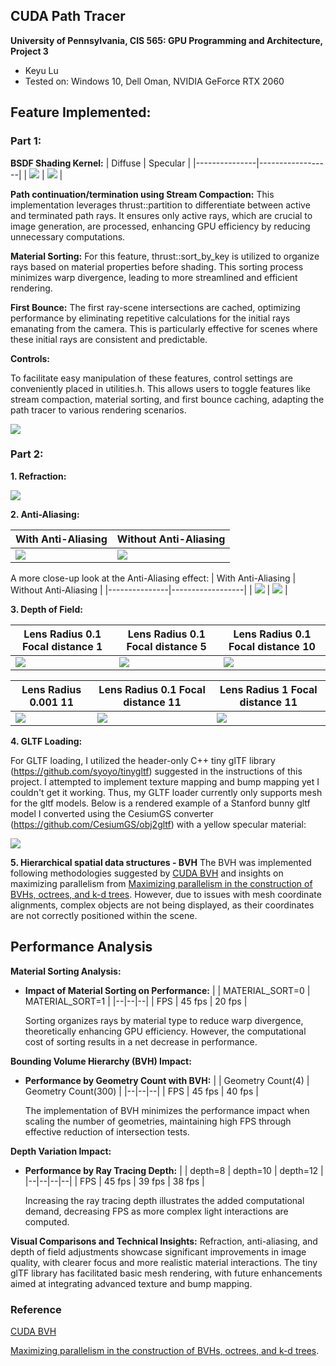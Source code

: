 ## CUDA Path Tracer

**University of Pennsylvania, CIS 565: GPU Programming and Architecture, Project 3**

* Keyu Lu
* Tested on: Windows 10, Dell Oman, NVIDIA GeForce RTX 2060

## Feature Implemented:

### Part 1:

**BSDF Shading Kernel:** 
| Diffuse | Specular | 
|---------------|------------------|
| ![](https://github.com/uluyek/Project3-CUDA-Path-Tracer/blob/main/img/BRDF%20Diffuse%20Demo.jpg) | ![](https://github.com/uluyek/Project3-CUDA-Path-Tracer/blob/main/img/Perfectly%20specular-reflective%20Demo.jpg) |

**Path continuation/termination using Stream Compaction:**
This implementation leverages thrust::partition to differentiate between active and terminated path rays. It ensures only active rays, which are crucial to image generation, are processed, enhancing GPU efficiency by reducing unnecessary computations.

**Material Sorting:**
For this feature, thrust::sort_by_key is utilized to organize rays based on material properties before shading. This sorting process minimizes warp divergence, leading to more streamlined and efficient rendering.

**First Bounce:**
The first ray-scene intersections are cached, optimizing performance by eliminating repetitive calculations for the initial rays emanating from the camera. This is particularly effective for scenes where these initial rays are consistent and predictable.

**Controls:**

To facilitate easy manipulation of these features, control settings are conveniently placed in utilities.h. This allows users to toggle features like stream compaction, material sorting, and first bounce caching, adapting the path tracer to various rendering scenarios.

![](https://github.com/uluyek/Project3-CUDA-Path-Tracer/blob/main/img/controls2.jpg)


### Part 2: 
**1. Refraction:** 

![](https://github.com/uluyek/Project3-CUDA-Path-Tracer/blob/main/img/Refraction%20Demo.jpg)

**2. Anti-Aliasing:** 

| With Anti-Aliasing | Without Anti-Aliasing | 
|---------------|------------------|
| ![](https://github.com/uluyek/Project3-CUDA-Path-Tracer/blob/main/img/anti%20aliasing%20on.jpg) | ![](https://github.com/uluyek/Project3-CUDA-Path-Tracer/blob/main/img/anti%20aliasing%20off.jpg) |

A more close-up look at the Anti-Aliasing effect:
| With Anti-Aliasing | Without Anti-Aliasing | 
|---------------|------------------|
| ![](https://github.com/uluyek/Project3-CUDA-Path-Tracer/blob/main/img/on%20detail%20true.jpg) | ![](https://github.com/uluyek/Project3-CUDA-Path-Tracer/blob/main/img/on%20detail.jpg) |


**3. Depth of Field:**

| Lens Radius 0.1 Focal distance 1 | Lens Radius 0.1 Focal distance 5 | Lens Radius 0.1 Focal distance 10 |  
|---------------|------------------|------------------|
| ![](https://github.com/uluyek/Project3-CUDA-Path-Tracer/blob/main/img/dof%200.1%201.jpg) | ![](https://github.com/uluyek/Project3-CUDA-Path-Tracer/blob/main/img/dof%200.1%205.jpg) | ![](https://github.com/uluyek/Project3-CUDA-Path-Tracer/blob/main/img/dof%200.1%2010.jpg) |

| Lens Radius 0.001 11 | Lens Radius 0.1 Focal distance 11 | Lens Radius 1 Focal distance 11 |  
|---------------|------------------|------------------|
| ![](https://github.com/uluyek/Project3-CUDA-Path-Tracer/blob/main/img/dof%200.001%2011.jpg) | ![](https://github.com/uluyek/Project3-CUDA-Path-Tracer/blob/main/img/dof%200.1%2011.jpg) | ![](https://github.com/uluyek/Project3-CUDA-Path-Tracer/blob/main/img/dop%201%2011%20demo.jpg) |

**4. GLTF Loading:** 

For GLTF loading, I utilized the header-only C++ tiny glTF library (https://github.com/syoyo/tinygltf) suggested in the instructions of this project. I attempted to implement texture mapping and bump mapping yet I couldn't get it working. Thus, my GLTF loader currently only supports mesh for the gltf models. Below is a rendered example of a Stanford bunny gltf model I converted using the CesiumGS converter (https://github.com/CesiumGS/obj2gltf) with a yellow specular material:

![](https://github.com/uluyek/Project3-CUDA-Path-Tracer/blob/main/img/gltf%20loader.jpg)

**5. Hierarchical spatial data structures - BVH**
The BVH was implemented following methodologies suggested by [CUDA BVH](https://github.com/vchoutas/torch-mesh-isect/blob/85b30177821a1527e3fe62fcf8ce65262d7c1879/src/bvh_cuda_op.cu) and insights on maximizing parallelism from [Maximizing parallelism in the construction of BVHs, octrees, and k-d trees](https://dl.acm.org/citation.cfm?id=2383801). However, due to issues with mesh coordinate alignments, complex objects are not being displayed, as their coordinates are not correctly positioned within the scene.


## Performance Analysis

**Material Sorting Analysis:**
- **Impact of Material Sorting on Performance:**
  |  | MATERIAL_SORT=0 | MATERIAL_SORT=1 |
  |--|--|--|
  | FPS | 45 fps | 20 fps |
  
  Sorting organizes rays by material type to reduce warp divergence, theoretically enhancing GPU efficiency. However, the computational cost of sorting results in a net decrease in performance.

**Bounding Volume Hierarchy (BVH) Impact:**
- **Performance by Geometry Count with BVH:**
  |  | Geometry Count(4) | Geometry Count(300) |
  |--|--|--|
  | FPS | 45 fps | 40 fps |

  The implementation of BVH minimizes the performance impact when scaling the number of geometries, maintaining high FPS through effective reduction of intersection tests.

**Depth Variation Impact:**
- **Performance by Ray Tracing Depth:**
  |  | depth=8 | depth=10 | depth=12 |
  |--|--|--|--|
  | FPS | 45 fps | 39 fps | 38 fps |

  Increasing the ray tracing depth illustrates the added computational demand, decreasing FPS as more complex light interactions are computed.

**Visual Comparisons and Technical Insights:**
Refraction, anti-aliasing, and depth of field adjustments showcase significant improvements in image quality, with clearer focus and more realistic material interactions. The tiny glTF library has facilitated basic mesh rendering, with future enhancements aimed at integrating advanced texture and bump mapping.


### Reference
[CUDA BVH](https://github.com/vchoutas/torch-mesh-isect/blob/85b30177821a1527e3fe62fcf8ce65262d7c1879/src/bvh_cuda_op.cu)

[Maximizing parallelism in the construction of BVHs, octrees, and k-d trees](https://dl.acm.org/citation.cfm?id=2383801).




